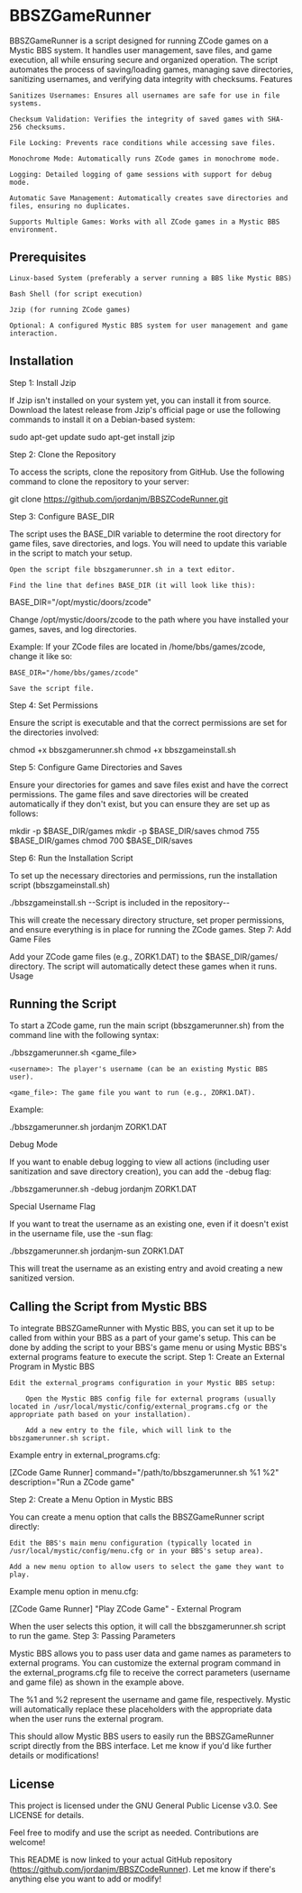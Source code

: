 # BBSZGameRunner

BBSZGameRunner is a script designed for running ZCode games on a Mystic BBS system. It handles user management, save files, and game execution, all while ensuring secure and organized operation. The script automates the process of saving/loading games, managing save directories, sanitizing usernames, and verifying data integrity with checksums.
Features

    Sanitizes Usernames: Ensures all usernames are safe for use in file systems.

    Checksum Validation: Verifies the integrity of saved games with SHA-256 checksums.

    File Locking: Prevents race conditions while accessing save files.

    Monochrome Mode: Automatically runs ZCode games in monochrome mode.

    Logging: Detailed logging of game sessions with support for debug mode.

    Automatic Save Management: Automatically creates save directories and files, ensuring no duplicates.

    Supports Multiple Games: Works with all ZCode games in a Mystic BBS environment.

## Prerequisites

    Linux-based System (preferably a server running a BBS like Mystic BBS)

    Bash Shell (for script execution)

    Jzip (for running ZCode games)

    Optional: A configured Mystic BBS system for user management and game interaction.

## Installation

Step 1: Install Jzip

If Jzip isn't installed on your system yet, you can install it from source. Download the latest release from Jzip's official page or use the following commands to install it on a Debian-based system:

sudo apt-get update
sudo apt-get install jzip

Step 2: Clone the Repository

To access the scripts, clone the repository from GitHub. Use the following command to clone the repository to your server:

git clone https://github.com/jordanjm/BBSZCodeRunner.git

Step 3: Configure BASE_DIR

The script uses the BASE_DIR variable to determine the root directory for game files, save directories, and logs. You will need to update this variable in the script to match your setup.

    Open the script file bbszgamerunner.sh in a text editor.

    Find the line that defines BASE_DIR (it will look like this):

BASE_DIR="/opt/mystic/doors/zcode"

Change /opt/mystic/doors/zcode to the path where you have installed your games, saves, and log directories.

Example: If your ZCode files are located in /home/bbs/games/zcode, change it like so:

    BASE_DIR="/home/bbs/games/zcode"

    Save the script file.

Step 4: Set Permissions

Ensure the script is executable and that the correct permissions are set for the directories involved:

chmod +x bbszgamerunner.sh
chmod +x bbszgameinstall.sh

Step 5: Configure Game Directories and Saves

Ensure your directories for games and save files exist and have the correct permissions. The game files and save directories will be created automatically if they don't exist, but you can ensure they are set up as follows:

mkdir -p $BASE_DIR/games
mkdir -p $BASE_DIR/saves
chmod 755 $BASE_DIR/games
chmod 700 $BASE_DIR/saves

Step 6: Run the Installation Script

To set up the necessary directories and permissions, run the installation script (bbszgameinstall.sh)

./bbszgameinstall.sh  --Script is included in the repository--

This will create the necessary directory structure, set proper permissions, and ensure everything is in place for running the ZCode games.
Step 7: Add Game Files

Add your ZCode game files (e.g., ZORK1.DAT) to the $BASE_DIR/games/ directory. The script will automatically detect these games when it runs.
Usage

## Running the Script

To start a ZCode game, run the main script (bbszgamerunner.sh) from the command line with the following syntax:

./bbszgamerunner.sh <username> <game_file>

    <username>: The player's username (can be an existing Mystic BBS user).

    <game_file>: The game file you want to run (e.g., ZORK1.DAT).

Example:

./bbszgamerunner.sh jordanjm ZORK1.DAT

Debug Mode

If you want to enable debug logging to view all actions (including user sanitization and save directory creation), you can add the -debug flag:

./bbszgamerunner.sh -debug jordanjm ZORK1.DAT

Special Username Flag

If you want to treat the username as an existing one, even if it doesn't exist in the username file, use the -sun flag:

./bbszgamerunner.sh jordanjm-sun ZORK1.DAT

This will treat the username as an existing entry and avoid creating a new sanitized version.

## Calling the Script from Mystic BBS

To integrate BBSZGameRunner with Mystic BBS, you can set it up to be called from within your BBS as a part of your game's setup. This can be done by adding the script to your BBS's game menu or using Mystic BBS's external programs feature to execute the script.
Step 1: Create an External Program in Mystic BBS

    Edit the external_programs configuration in your Mystic BBS setup:

        Open the Mystic BBS config file for external programs (usually located in /usr/local/mystic/config/external_programs.cfg or the appropriate path based on your installation).

        Add a new entry to the file, which will link to the bbszgamerunner.sh script.

Example entry in external_programs.cfg:

[ZCode Game Runner]
command="/path/to/bbszgamerunner.sh %1 %2"
description="Run a ZCode game"

Step 2: Create a Menu Option in Mystic BBS

You can create a menu option that calls the BBSZGameRunner script directly:

    Edit the BBS's main menu configuration (typically located in /usr/local/mystic/config/menu.cfg or in your BBS's setup area).

    Add a new menu option to allow users to select the game they want to play.

Example menu option in menu.cfg:

[ZCode Game Runner]
  "Play ZCode Game"   - External Program

When the user selects this option, it will call the bbszgamerunner.sh script to run the game.
Step 3: Passing Parameters

Mystic BBS allows you to pass user data and game names as parameters to external programs. You can customize the external program command in the external_programs.cfg file to receive the correct parameters (username and game file) as shown in the example above.

The %1 and %2 represent the username and game file, respectively. Mystic will automatically replace these placeholders with the appropriate data when the user runs the external program.

This should allow Mystic BBS users to easily run the BBSZGameRunner script directly from the BBS interface. Let me know if you'd like further details or modifications!

## License

This project is licensed under the GNU General Public License v3.0. See LICENSE for details.

Feel free to modify and use the script as needed. Contributions are welcome!

This README is now linked to your actual GitHub repository (https://github.com/jordanjm/BBSZCodeRunner). Let me know if there's anything else you want to add or modify!
